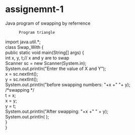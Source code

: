 # assignemnt-1
Java program of swapping by referrence

          Program triangle 
import java.util.*;  
class Swap_With {  
    public static void main(String[] args) {  
       int x, y, t;// x and y are to swap   
       Scanner sc = new Scanner(System.in);  
       System.out.println("Enter the value of X and Y");  
       x = sc.nextInt();  
       y = sc.nextInt();  
       System.out.println("before swapping numbers: "+x +"  "+ y);  
       /*swapping */  
       t = x;  
       x = y;  
       y = t;  
       System.out.println("After swapping: "+x +"   " + y);  
       System.out.println( );  
    }    
}
